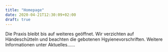 ```yaml
---
title: "Homepage"
date: 2020-04-21T12:30:09+02:00
draft: true
---
```



Die Praxis bleibt bis auf weiteres geöffnet. Wir verzichten auf Händeschütteln und beachten die gebotenen Hgyienevorschriften. Weitere Informationen unter Aktuelles......